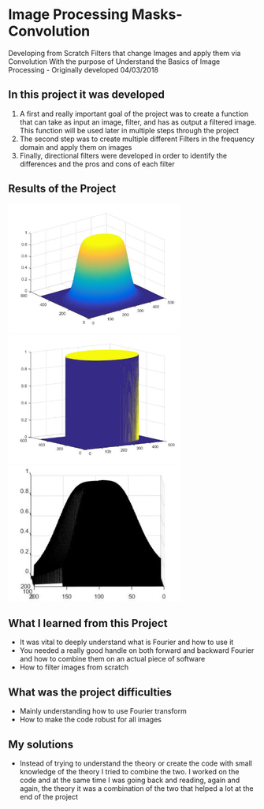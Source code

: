 # Image Processing Masks-Convolution

Developing from Scratch Filters that change Images and apply them via Convolution With the purpose of Understand the Basics of Image Processing  - Originally developed 04/03/2018


## In this project it was developed 
1. A first and really important goal of the project was to create a function that can take as input an image, filter, and has as output a filtered image. This function will be used later in multiple steps through the project
2. The second step was to create multiple different Filters in the frequency domain and apply them on images
3. Finally, directional filters were developed in order to identify the differences and the pros and cons of each filter 

## Results of the Project 
<img src="Images/Butterworth.jpg" width="350">
<img src="Images/Ideal.jpg" width="350">
<img src="Images/butterDirectional.jpg" width="350">



## What I learned from this Project
- It was vital to deeply understand what is Fourier and how to use it 
- You needed a really good handle on both forward and backward Fourier and how to combine them on an actual piece of software 
- How to filter images from scratch 

## What was the project difficulties 
- Mainly understanding how to use Fourier transform 
- How to make the code robust for all images

## My solutions
- Instead of trying to understand the theory or create the code with small knowledge of the theory I tried to combine the two. I worked on the code and at the same time I was going back and reading, again and again, the theory it was a combination of the two that helped a lot at the end of the project 

